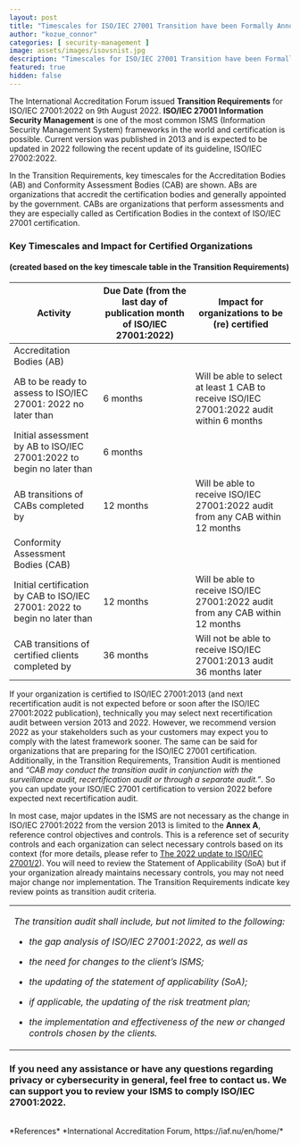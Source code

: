 ```yaml
---
layout: post
title: "Timescales for ISO/IEC 27001 Transition have been Formally Announced"
author: "kozue_connor"
categories: [ security-management ]
image: assets/images/isovsnist.jpg
description: "Timescales for ISO/IEC 27001 Transition have been Formally Announced"
featured: true
hidden: false
---
```


The International Accreditation Forum issued **Transition Requirements** for ISO/IEC 27001:2022 on 9th August 2022. **ISO/IEC 27001 Information Security Management** is one of the most common ISMS (Information Security Management System) frameworks in the world and certification is possible. Current version was published in 2013 and is expected to be updated in 2022 following the recent update of its guideline, ISO/IEC 27002:2022.

In the Transition Requirements, key timescales for the Accreditation Bodies (AB) and Conformity Assessment Bodies (CAB) are shown. ABs are organizations that accredit the certification bodies and generally appointed by the government. CABs are organizations that perform assessments and they are especially called as Certification Bodies in the context of ISO/IEC 27001 certification.

### Key Timescales and Impact for Certified Organizations  
#### (created based on the key timescale table in the Transition Requirements)

| Activity                                                                   | Due Date (from the last day of publication month of ISO/IEC 27001:2022) | Impact for organizations to be (re) certified                                             |
|----------------------------------------------------------------------------|-------------------------------------------------------------------------|-------------------------------------------------------------------------------------------|
| Accreditation Bodies (AB)                                                  |                                                                         |                                                                                           |
| AB to be ready to assess to ISO/IEC 27001: 2022 no later than              | 6 months                                                                | Will be able to select at least 1 CAB to receive ISO/IEC 27001:2022 audit within 6 months |
| Initial assessment by AB to ISO/IEC 27001:2022 to begin no later than      | 6 months                                                                |                                                                                           |
| AB transitions of CABs completed by                                        | 12 months                                                               | Will be able to receive ISO/IEC 27001:2022 audit from any CAB within 12 months            |
| Conformity Assessment Bodies (CAB)                                         |                                                                         |                                                                                           |
| Initial certification by CAB to ISO/IEC 27001: 2022 to begin no later than | 12 months                                                               | Will be able to receive ISO/IEC 27001:2022 audit from any CAB within 12 months            |
| CAB transitions of certified clients completed by                          | 36 months                                                               | Will not be able to receive ISO/IEC 27001:2013 audit 36 months later                      |

If your organization is certified to ISO/IEC 27001:2013 (and next recertification audit is not expected before or soon after the ISO/IEC 27001:2022 publication), technically you may select next recertification audit between version 2013 and 2022. However, we recommend version 2022 as your stakeholders such as your customers may expect you to comply with the latest framework sooner. The same can be said for organizations that are preparing for the ISO/IEC 27001 certification. Additionally, in the Transition Requirements, Transition Audit is mentioned and *“CAB may conduct the transition audit in conjunction with the surveillance audit, recertification audit or through a separate audit.”*. So you can update your ISO/IEC 27001 certification to version 2022 before expected next recertification audit.

In most case, major updates in the ISMS are not necessary as the change in ISO/IEC 27001:2022 from the version 2013 is limited to the **Annex A**, reference control objectives and controls. This is a reference set of security controls and each organization can select necessary controls based on its context (for more details, please refer to [The 2022 update to ISO/IEC 27001/2](https://ordina-cyber.github.io/New-ISO27K/)). You will need to review the Statement of Applicability (SoA) but if your organization already maintains necessary controls, you may not need major change nor implementation. The Transition Requirements indicate key review points as transition audit criteria.

<table><tbody><tr class="odd"><td><p><em>The transition audit shall include, but not limited to the following:</em></p><ul><li><p><em>the gap analysis of ISO/IEC 27001:2022, as well as</em></p></li><li><p><em>the need for changes to the client’s ISMS;</em></p></li><li><p><em>the updating of the statement of applicability (SoA);</em></p></li><li><p><em>if applicable, the updating of the risk treatment plan;</em></p></li><li><p><em>the implementation and effectiveness of the new or changed controls chosen by the clients.</em></p></li></ul></td></tr></tbody></table>


### If you need any assistance or have any questions regarding privacy or cybersecurity in general, feel free to contact us. We can support you to review your ISMS to comply ISO/IEC 27001:2022.

<br>
*References*
*International Accreditation Forum, https://iaf.nu/en/home/*